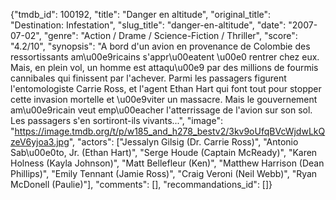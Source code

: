 {"tmdb_id": 100192, "title": "Danger en altitude", "original_title": "Destination: Infestation", "slug_title": "danger-en-altitude", "date": "2007-07-02", "genre": "Action / Drame / Science-Fiction / Thriller", "score": "4.2/10", "synopsis": "A bord d'un avion en provenance de Colombie des ressortissants am\u00e9ricains s'appr\u00eatent \u00e0 rentrer chez eux. Mais, en plein vol, un homme est attaqu\u00e9 par des millions de fourmis cannibales qui finissent par l'achever. Parmi les passagers figurent l'entomologiste Carrie Ross, et l'agent Ethan Hart qui font tout pour stopper cette invasion mortelle et \u00e9viter un massacre. Mais le gouvernement am\u00e9ricain veut emp\u00eacher l'atterrissage de l'avion sur son sol. Les passagers s'en sortiront-ils vivants...", "image": "https://image.tmdb.org/t/p/w185_and_h278_bestv2/3kv9oUfqBVcWjdwLkQzeV6yjoa3.jpg", "actors": ["Jessalyn Gilsig (Dr. Carrie Ross)", "Antonio Sab\u00e0to, Jr. (Ethan Hart)", "Serge Houde (Captain McReady)", "Karen Holness (Kayla Johnson)", "Matt Bellefleur (Ken)", "Matthew Harrison (Dean Phillips)", "Emily Tennant (Jamie Ross)", "Craig Veroni (Neil Webb)", "Ryan McDonell (Paulie)"], "comments": [], "recommandations_id": []}